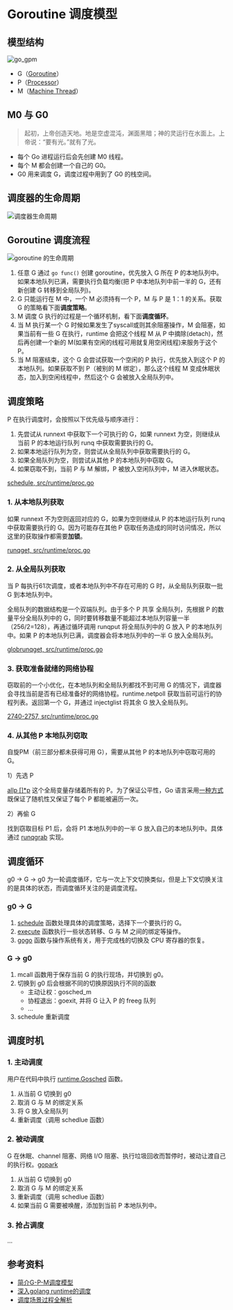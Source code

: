 # Goroutine 调度模型

## 模型结构

![go_gpm](../static/go_gpm.png)

- G（[Goroutine](https://cs.opensource.google/go/go/+/refs/tags/go1.20:src/runtime/runtime2.go;l=407)）
- P（[Processor](https://cs.opensource.google/go/go/+/refs/tags/go1.20:src/runtime/runtime2.go;l=609)）
- M（[Machine Thread](https://cs.opensource.google/go/go/+/refs/tags/go1.20:src/runtime/runtime2.go;l=526)）

## M0 与 G0

> 起初，上帝创造天地。地是空虚混沌，渊面黑暗；神的灵运行在水面上。上帝说：“要有光。”就有了光。

- 每个 Go 进程运行后会先创建 M0 线程。
- 每个 M 都会创建一个自己的 G0。
- G0 用来调度 G，调度过程中用到了 G0 的栈空间。

## 调度器的生命周期

![调度器生命周期](../static/go_gpm_scheduler_life.png)

## Goroutine 调度流程

![goroutine 的生命周期](../static/go_func_life.jpeg)

1. 任意 G 通过 `go func()` 创建 goroutine，优先放入 G 所在 P 的本地队列中。如果本地队列已满，需要执行负载均衡(把 P 中本地队列中前一半的 G，还有新创建 G 转移到全局队列)。
2. G 只能运行在 M 中，一个 M 必须持有一个 P，M 与 P 是 1：1 的关系。获取 G 的策略看下面**调度策略**。
3. M 调度 G 执行的过程是一个循环机制，看下面**调度循环**。
4. 当 M 执行某一个 G 时候如果发生了syscall或则其余阻塞操作，M 会阻塞，如果当前有一些 G 在执行，runtime 会把这个线程 M 从 P 中摘除(detach)，然后再创建一个新的 M(如果有空闲的线程可用就复用空闲线程)来服务于这个 P。
5. 当 M 阻塞结束，这个 G 会尝试获取一个空闲的 P 执行，优先放入到这个 P 的本地队列。如果获取不到 P（被别的 M 绑定），那么这个线程 M 变成休眠状态，加入到空闲线程中，然后这个 G 会被放入全局队列中。

## 调度策略

P 在执行调度时，会按照以下优先级与顺序进行：

1. 先尝试从 runnext 中获取下一个可执行的 G，如果 runnext 为空，则继续从当前 P 的本地运行队列 runq 中获取需要执行的 G。
2. 如果本地运行队列为空，则尝试从全局队列中获取需要执行的 G。
3. 如果全局队列为空，则尝试从其他 P 的本地队列中窃取 G。
4. 如果窃取不到，当前 P 与 M 解绑，P 被放入空闲队列中，M 进入休眠状态。

[schedule, src/runtime/proc.go](https://cs.opensource.google/go/go/+/refs/tags/go1.20:src/runtime/proc.go;l=3318-3388;drc=ffb07d0c66db2f3f33faedf2927f9aa476d47720)

### 1. 从本地队列获取

如果 runnext 不为空则返回对应的 G，如果为空则继续从 P 的本地运行队列 runq 中获取需要执行的 G。因为可能存在其他 P 窃取任务造成的同时访问情况，所以这里的获取操作都需要**加锁**。

[runqget, src/runtime/proc.go](https://cs.opensource.google/go/go/+/refs/tags/go1.20:src/runtime/proc.go;l=6070-6095;bpv=0;bpt=0)

### 2. 从全局队列获取

当 P 每执行61次调度，或者本地队列中不存在可用的 G 时，从全局队列获取一批 G 到本地队列中。

全局队列的数据结构是一个双端队列。由于多个 P 共享 全局队列，先根据 P 的数量平分全局队列中的 G，同时要转移数量不能超过本地队列容量一半（256/2=128），再通过循环调用 runqput 将全局队列中的 G 放入 P 的本地队列中。如果 P 的本地队列已满，调度器会将本地队列中的一半 G 放入全局队列。

[globrunqget, src/runtime/proc.go](https://cs.opensource.google/go/go/+/refs/tags/go1.20:src/runtime/proc.go;l=5753-5782;bpv=1;bpt=1)

### 3. 获取准备就绪的网络协程

窃取前的一个小优化，在本地队列和全局队列都找不到可用 G 的情况下，调度器会寻找当前是否有已经准备好的网络协程。runtime.netpoll 获取当前可运行的协程列表。返回第一个 G，并通过 injectglist 将其余 G 放入全局队列。

[2740-2757, src/runtime/proc.go](https://cs.opensource.google/go/go/+/refs/tags/go1.20:src/runtime/proc.go;l=2740-2757;drc=ffb07d0c66db2f3f33faedf2927f9aa476d47720;bpv=0;bpt=1)

### 4. 从其他 P 本地队列窃取

自旋PM（前三部分都未获得可用 G），需要从其他 P 的本地队列中窃取可用的 G。

1）先选 P

[allp []*p](https://cs.opensource.google/go/go/+/refs/tags/go1.20:src/runtime/runtime2.go;l=1150;bpv=0;bpt=1) 这个全局变量存储着所有的 P。为了保证公平性，Go 语言采用[一种方式](https://cs.opensource.google/go/go/+/refs/tags/go1.20:src/runtime/proc.go;l=3043-3047;bpv=0;bpt=1)既保证了随机性又保证了每个 P 都能被遍历一次。

2）再偷 G

找到窃取目标 P1 后，会将 P1 本地队列中的一半 G 放入自己的本地队列中。具体通过 [runqgrab](https://cs.opensource.google/go/go/+/refs/tags/go1.20:src/runtime/proc.go;l=6136-6190;bpv=0;bpt=1) 实现。

## 调度循环

g0 -> G -> g0 为一轮调度循环，它与一次上下文切换类似，但是上下文切换关注的是具体的状态，而调度循环关注的是调度流程。

### g0 -> G 

1. [schedule](https://cs.opensource.google/go/go/+/refs/tags/go1.20:src/runtime/proc.go;l=3318-3388;drc=ffb07d0c66db2f3f33faedf2927f9aa476d47720) 函数处理具体的调度策略，选择下一个要执行的 G。
2. [execute](https://cs.opensource.google/go/go/+/refs/tags/go1.20:src/runtime/proc.go;l=2619-2666) 函数执行一些状态转移、G 与 M 之间的绑定等操作。
3. [gogo]() 函数与操作系统有关，用于完成栈的切换及 CPU 寄存器的恢复。

### G -> g0

1. mcall 函数用于保存当前 G 的执行现场，并切换到 g0。
2. 切换到 g0 后会根据不同的切换原因执行不同的函数
    - 主动让权：gosched_m
    - 协程退出：goexit, 并将 G 让入 P 的 freeg 队列
    - ...
3. schedule 重新调度

## 调度时机

### 1. 主动调度

用户在代码中执行 [runtime.Gosched](https://cs.opensource.google/go/go/+/refs/tags/go1.20:src/runtime/proc.go;l=3503-3516;drc=ffb07d0c66db2f3f33faedf2927f9aa476d47720) 函数。

1. 从当前 G 切换到 g0
2. 取消 G 与 M 的绑定关系
3. 将 G 放入全局队列
4. 重新调度（调用 schedlue 函数）

### 2. 被动调度

G 在休眠、channel 阻塞、网络 I/O 阻塞、执行垃圾回收而暂停时，被动让渡自己的执行权。[gopark](https://cs.opensource.google/go/go/+/refs/tags/go1.20:src/runtime/proc.go;l=347-382)

1. 从当前 G 切换到 g0
2. 取消 G 与 M 的绑定关系
3. 重新调度（调用 schedlue 函数）
4. 如果当前 G 需要被唤醒，添加到当前 P 本地队列中。

### 3. 抢占调度

...



## 参考资料

- [简介G-P-M调度模型](https://mp.weixin.qq.com/s/1CY3E5daJ5U42orVwzCpaw)
- [深入golang runtime的调度](https://zboya.github.io/post/go_scheduler/#%E6%B7%B1%E5%85%A5golang-runtime%E7%9A%84%E8%B0%83%E5%BA%A6)
- [调度场景过程全解析](https://www.yuque.com/aceld/golang/srxd6d#5c3da99e)





